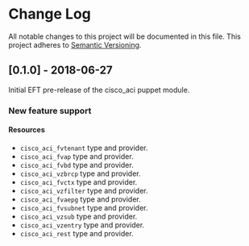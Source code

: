 # Change Log
All notable changes to this project will be documented in this file.
This project adheres to [Semantic Versioning](http://semver.org/).

## [0.1.0] - 2018-06-27

Initial EFT pre-release of the cisco_aci puppet module.

### New feature support
#### Resources
- `cisco_aci_fvtenant` type and provider.
- `cisco_aci_fvap` type and provider.
- `cisco_aci_fvbd` type and provider.
- `cisco_aci_vzbrcp` type and provider.
- `cisco_aci_fvctx` type and provider.
- `cisco_aci_vzfilter` type and provider.
- `cisco_aci_fvaepg` type and provider.
- `cisco_aci_fvsubnet` type and provider.
- `cisco_aci_vzsub` type and provider.
- `cisco_aci_vzentry` type and provider.
- `cisco_aci_rest` type and provider.
